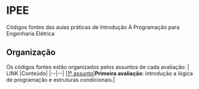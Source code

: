 # IPEE
Códigos fontes das aulas práticas de Introdução À Programação para Engenharia Elétrica

## Organização
Os códigos fontes estão organizados pelos assuntos de cada avaliação:
| LINK |Conteúdo|
|--|--|
|[1º assunto](https://github.com/StelmoNetto/IPEE/blob/main/1%C2%BA%20assunto/README.md "README.md")|**Primeira avaliação**: introdução a lógica de programação e estruturas condicionais.|